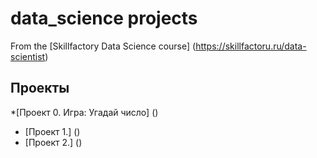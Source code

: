 # data_science projects
From the [Skillfactory Data Science course] (https://skillfactoru.ru/data-scientist)

## Проекты

*[Проект 0. Игра: Угадай число] ()
* [Проект 1.] ()
* [Проект 2.] ()